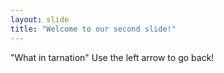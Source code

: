 ```yaml
---
layout: slide
title: "Welcome to our second slide!"
---
```

"What in tarnation"
Use the left arrow to go back!
